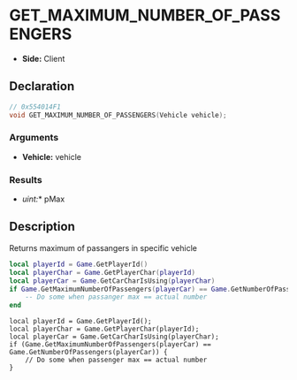 # GET_MAXIMUM_NUMBER_OF_PASSENGERS
- **Side:** Client

## Declaration
```cpp
// 0x554014F1
void GET_MAXIMUM_NUMBER_OF_PASSENGERS(Vehicle vehicle);
```

### Arguments
- **Vehicle:** vehicle

### Results
- **uint*:** pMax

## Description
Returns maximum of passangers in specific vehicle

```lua
local playerId = Game.GetPlayerId()
local playerChar = Game.GetPlayerChar(playerId)
local playerCar = Game.GetCarCharIsUsing(playerChar)
if Game.GetMaximumNumberOfPassengers(playerCar) == Game.GetNumberOfPassengers(playerCar) then
    -- Do some when passanger max == actual number
end
```

```squirrel
local playerId = Game.GetPlayerId();
local playerChar = Game.GetPlayerChar(playerId);
local playerCar = Game.GetCarCharIsUsing(playerChar);
if (Game.GetMaximumNumberOfPassengers(playerCar) == Game.GetNumberOfPassengers(playerCar)) {
    // Do some when passenger max == actual number
}
```
